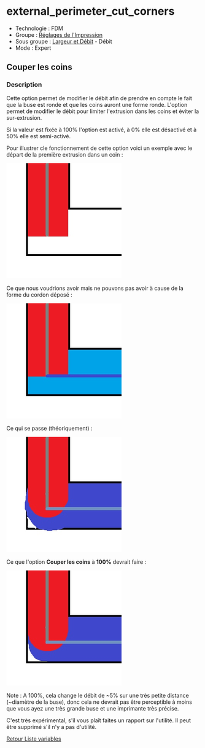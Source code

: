 # external_perimeter_cut_corners

* Technologie : FDM
* Groupe : [Réglages de l'Impression](../print_settings/print_settings.md)
* Sous groupe : [Largeur et Débit](../print_settings/print_settings.md#largeur-et-débit) - Débit
* Mode : Expert

## Couper les coins

### Description

Cette option permet de modifier le débit afin de prendre en compte le fait que la buse est ronde et que les coins auront une forme ronde. L'option permet de modifier le débit pour limiter l'extrusion dans les coins et éviter la sur-extrusion. 

Si la valeur est fixée  à 100% l'option est activé, à 0%  elle est désactivé et à 50% elle est semi-activé.

Pour illustrer cle fonctionnement de cette option voici un exemple avec le départ de la première extrusion dans un coin :

![première extrusion dans un coin](./images/external_perimeter_cut_corners/cut_corner_1.jpg)

Ce que nous voudrions avoir mais ne pouvons pas avoir à cause de la forme du cordon déposé :

![ce que nous voulons mais ne pouvons pas avoir](./images/external_perimeter_cut_corners/cut_corner_2.jpg)

Ce qui se passe (théoriquement) :

![ce qui se passe (théoriquement)](./images/external_perimeter_cut_corners/cut_corner_3.jpg)


Ce que l'option **Couper les coins** à **100%** devrait faire :

![ce que cut_corners à 100% devrait faire](./images/external_perimeter_cut_corners/cut_corner_4.jpg)


Note : A 100%, cela change le débit de ~5% sur une très petite distance (~diamètre de la buse), donc cela ne devrait pas être perceptible à moins que vous ayez une très grande buse et une imprimante très précise.

C'est très expérimental, s'il vous plaît faites un rapport sur l'utilité. Il peut être supprimé s'il n'y a pas d'utilité.

[Retour Liste variables](variable_list.md)

